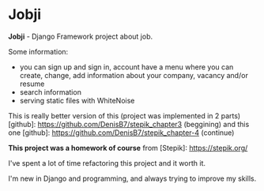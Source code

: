 # 								Jobji

**Jobji** - Django Framework project about job.

Some information:
- you can sign up and sign in, account have a menu where you can create, change, add information about your company, vacancy and/or resume
- search information
- serving static files with WhiteNoise

This is really better version of this (project was implemented in 2 parts) [github]: https://github.com/DenisB7/stepik_chapter3 (beggining) and this one [github]: https://github.com/DenisB7/stepik_chapter-4 (continue)

**This project was a homework of course** from [Stepik]: https://stepik.org/


I've spent a lot of time refactoring this project and it worth it.

I'm new in Django and programming, and always trying to improve my skills.
